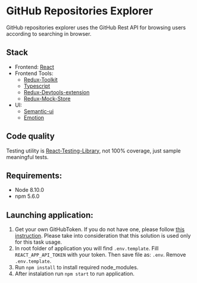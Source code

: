 # GitHub Repositories Explorer

GitHub repositories explorer uses the GitHub Rest API for browsing users according to searching in browser.

## Stack
* Frontend: [React](https://reactjs.org)
* Frontend Tools: 
  * [Redux-Toolkit](https://redux-toolkit.js.org)
  * [Typescript](https://www.typescriptlang.org/)
  * [Redux-Devtools-extension](https://www.npmjs.com/package/redux-devtools-extension)
  * [Redux-Mock-Store](https://www.npmjs.com/package/redux-mock-store)
* UI: 
  * [Semantic-ui](https://react.semantic-ui.com/)
  * [Emotion](https://emotion.sh/)

## Code quality
Testing utility is [React-Testing-Library](https://github.com/testing-library/react-testing-library), not 100% coverage, just sample meaningful tests.

## Requirements:
 * Node 8.10.0
 * npm 5.6.0

## Launching application:

1. Get your own GitHubToken. If you do not have one, please follow [this instruction](https://help.github.com/en/github/authenticating-to-github/creating-a-personal-access-token-for-the-command-line). Please take into consideration that this solution is used only for this task usage.
2. In root folder of application you will find ```.env.template```. Fill ```REACT_APP_API_TOKEN``` with your token. Then save file as: ```.env```. Remove ```.env.template```.
3. Run ```npm install``` to install required node_modules.
4. After instalation run ```npm start``` to run application.
